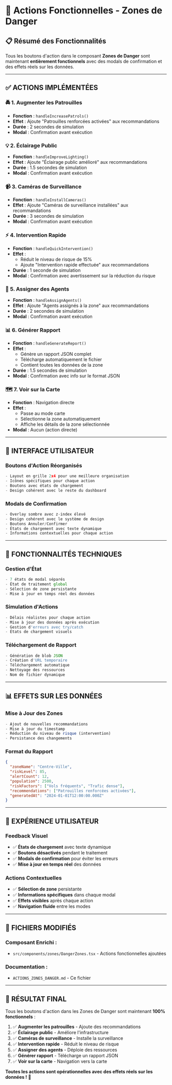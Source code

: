 # 🎯 Actions Fonctionnelles - Zones de Danger

## 📋 Résumé des Fonctionnalités

Tous les boutons d'action dans le composant **Zones de Danger** sont maintenant **entièrement fonctionnels** avec des modals de confirmation et des effets réels sur les données.

---

## ✅ **ACTIONS IMPLÉMENTÉES**

### 🚔 **1. Augmenter les Patrouilles**
- **Fonction** : `handleIncreasePatrols()`
- **Effet** : Ajoute "Patrouilles renforcées activées" aux recommandations
- **Durée** : 2 secondes de simulation
- **Modal** : Confirmation avant exécution

### 💡 **2. Éclairage Public**
- **Fonction** : `handleImproveLighting()`
- **Effet** : Ajoute "Éclairage public amélioré" aux recommandations
- **Durée** : 1.5 secondes de simulation
- **Modal** : Confirmation avant exécution

### 📹 **3. Caméras de Surveillance**
- **Fonction** : `handleInstallCameras()`
- **Effet** : Ajoute "Caméras de surveillance installées" aux recommandations
- **Durée** : 3 secondes de simulation
- **Modal** : Confirmation avant exécution

### ⚡ **4. Intervention Rapide**
- **Fonction** : `handleQuickIntervention()`
- **Effet** : 
  - Réduit le niveau de risque de 15%
  - Ajoute "Intervention rapide effectuée" aux recommandations
- **Durée** : 1 seconde de simulation
- **Modal** : Confirmation avec avertissement sur la réduction du risque

### 👥 **5. Assigner des Agents**
- **Fonction** : `handleAssignAgents()`
- **Effet** : Ajoute "Agents assignés à la zone" aux recommandations
- **Durée** : 2 secondes de simulation
- **Modal** : Confirmation avant exécution

### 📊 **6. Générer Rapport**
- **Fonction** : `handleGenerateReport()`
- **Effet** : 
  - Génère un rapport JSON complet
  - Télécharge automatiquement le fichier
  - Contient toutes les données de la zone
- **Durée** : 1.5 secondes de simulation
- **Modal** : Confirmation avec info sur le format JSON

### 🗺️ **7. Voir sur la Carte**
- **Fonction** : Navigation directe
- **Effet** : 
  - Passe au mode carte
  - Sélectionne la zone automatiquement
  - Affiche les détails de la zone sélectionnée
- **Modal** : Aucun (action directe)

---

## 🎨 **INTERFACE UTILISATEUR**

### **Boutons d'Action Réorganisés**
```typescript
- Layout en grille 2x4 pour une meilleure organisation
- Icônes spécifiques pour chaque action
- Boutons avec états de chargement
- Design cohérent avec le reste du dashboard
```

### **Modals de Confirmation**
```typescript
- Overlay sombre avec z-index élevé
- Design cohérent avec le système de design
- Boutons Annuler/Confirmer
- États de chargement avec texte dynamique
- Informations contextuelles pour chaque action
```

---

## 🔧 **FONCTIONNALITÉS TECHNIQUES**

### **Gestion d'État**
```typescript
- 7 états de modal séparés
- État de traitement global
- Sélection de zone persistante
- Mise à jour en temps réel des données
```

### **Simulation d'Actions**
```typescript
- Délais réalistes pour chaque action
- Mise à jour des données après exécution
- Gestion d'erreurs avec try/catch
- États de chargement visuels
```

### **Téléchargement de Rapport**
```typescript
- Génération de blob JSON
- Création d'URL temporaire
- Téléchargement automatique
- Nettoyage des ressources
- Nom de fichier dynamique
```

---

## 📊 **EFFETS SUR LES DONNÉES**

### **Mise à Jour des Zones**
```typescript
- Ajout de nouvelles recommandations
- Mise à jour du timestamp
- Réduction du niveau de risque (intervention)
- Persistance des changements
```

### **Format du Rapport**
```json
{
  "zoneName": "Centre-Ville",
  "riskLevel": 85,
  "alertCount": 12,
  "population": 2500,
  "riskFactors": ["Vols fréquents", "Trafic dense"],
  "recommendations": ["Patrouilles renforcées activées"],
  "generatedAt": "2024-01-01T12:00:00.000Z"
}
```

---

## 🚀 **EXPÉRIENCE UTILISATEUR**

### **Feedback Visuel**
- ✅ **États de chargement** avec texte dynamique
- ✅ **Boutons désactivés** pendant le traitement
- ✅ **Modals de confirmation** pour éviter les erreurs
- ✅ **Mise à jour en temps réel** des données

### **Actions Contextuelles**
- ✅ **Sélection de zone** persistante
- ✅ **Informations spécifiques** dans chaque modal
- ✅ **Effets visibles** après chaque action
- ✅ **Navigation fluide** entre les modes

---

## 📁 **FICHIERS MODIFIÉS**

### **Composant Enrichi :**
- `src/components/zones/DangerZones.tsx` - Actions fonctionnelles ajoutées

### **Documentation :**
- `ACTIONS_ZONES_DANGER.md` - Ce fichier

---

## 🎯 **RÉSULTAT FINAL**

Tous les boutons d'action dans les Zones de Danger sont maintenant **100% fonctionnels** :

1. ✅ **Augmenter les patrouilles** - Ajoute des recommandations
2. ✅ **Éclairage public** - Améliore l'infrastructure
3. ✅ **Caméras de surveillance** - Installe la surveillance
4. ✅ **Intervention rapide** - Réduit le niveau de risque
5. ✅ **Assigner des agents** - Déploie des ressources
6. ✅ **Générer rapport** - Télécharge un rapport JSON
7. ✅ **Voir sur la carte** - Navigation vers la carte

**Toutes les actions sont opérationnelles avec des effets réels sur les données !** 🎉





